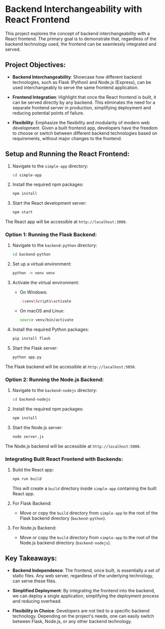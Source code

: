 # Backend Interchangeability with React Frontend

This project explores the concept of backend interchangeability with a React frontend. The primary goal is to demonstrate that, regardless of the backend technology used, the frontend can be seamlessly integrated and served.

## Project Objectives:

- **Backend Interchangeability**: Showcase how different backend technologies, such as Flask (Python) and Node.js (Express), can be used interchangeably to serve the same frontend application.
  
- **Frontend Integration**: Highlight that once the React frontend is built, it can be served directly by any backend. This eliminates the need for a separate frontend server in production, simplifying deployment and reducing potential points of failure.
  
- **Flexibility**: Emphasize the flexibility and modularity of modern web development. Given a built frontend app, developers have the freedom to choose or switch between different backend technologies based on requirements, without major changes to the frontend.

## Setup and Running the React Frontend:

1. Navigate to the `simple-app` directory:

   ```bash
   cd simple-app
   ```

2. Install the required npm packages:

   ```bash
   npm install
   ```

3. Start the React development server:

   ```bash
   npm start
   ```

The React app will be accessible at `http://localhost:3000`.

### Option 1: Running the Flask Backend:

1. Navigate to the `backend-python` directory:

   ```bash
   cd backend-python
   ```

2. Set up a virtual environment:

   ```bash
   python -m venv venv
   ```

3. Activate the virtual environment:

   - On Windows:

     ```bash
     .\venv\Scripts\activate
     ```

   - On macOS and Linux:

     ```bash
     source venv/bin/activate
     ```

4. Install the required Python packages:

   ```bash
   pip install flask
   ```

5. Start the Flask server:

   ```bash
   python app.py
   ```

The Flask backend will be accessible at `http://localhost:5050`.

### Option 2: Running the Node.js Backend:

1. Navigate to the `backend-nodejs` directory:

   ```bash
   cd backend-nodejs
   ```

2. Install the required npm packages:

   ```bash
   npm install
   ```

3. Start the Node.js server:

   ```bash
   node server.js
   ```

The Node.js backend will be accessible at `http://localhost:5000`.

### Integrating Built React Frontend with Backends:

1. Build the React app:

   ```bash
   npm run build
   ```

   This will create a `build` directory inside `simple-app` containing the built React app.

2. For Flask Backend:
   - Move or copy the `build` directory from `simple-app` to the root of the Flask backend directory (`backend-python`).

3. For Node.js Backend:
   - Move or copy the `build` directory from `simple-app` to the root of the Node.js backend directory (`backend-nodejs`).

## Key Takeaways:

- **Backend Independence**: The frontend, once built, is essentially a set of static files. Any web server, regardless of the underlying technology, can serve these files.
  
- **Simplified Deployment**: By integrating the frontend into the backend, we can deploy a single application, simplifying the deployment process and reducing overhead.
  
- **Flexibility in Choice**: Developers are not tied to a specific backend technology. Depending on the project's needs, one can easily switch between Flask, Node.js, or any other backend technology.